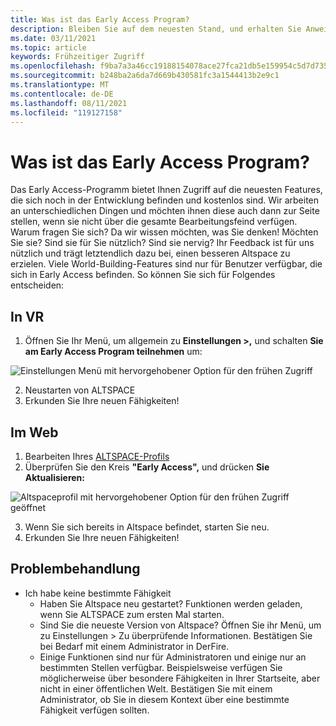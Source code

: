 ```yaml
---
title: Was ist das Early Access Program?
description: Bleiben Sie auf dem neuesten Stand, und erhalten Sie Anweisungen für den Beitritt zum AltspaceVR Early Access-Programm.
ms.date: 03/11/2021
ms.topic: article
keywords: Frühzeitiger Zugriff
ms.openlocfilehash: f9ba7a3a46cc19188154078ace27fca21db5e159954c5d7d7356f666048d6ec9
ms.sourcegitcommit: b248ba2a6da7d669b430581fc3a1544413b2e9c1
ms.translationtype: MT
ms.contentlocale: de-DE
ms.lasthandoff: 08/11/2021
ms.locfileid: "119127158"
---
```

# <a name="what-is-the-early-access-program"></a>Was ist das Early Access Program?

Das Early Access-Programm bietet Ihnen Zugriff auf die neuesten Features, die sich noch in der Entwicklung befinden und kostenlos sind. Wir arbeiten an unterschiedlichen Dingen und möchten ihnen diese auch dann zur Seite stellen, wenn sie nicht über die gesamte Bearbeitungsfeind verfügen. Warum fragen Sie sich? Da wir wissen möchten, was Sie denken! Möchten Sie sie? Sind sie für Sie nützlich? Sind sie nervig? Ihr Feedback ist für uns nützlich und trägt letztendlich dazu bei, einen besseren Altspace zu erzielen. Viele World-Building-Features sind nur für Benutzer verfügbar, die sich in Early Access befinden. So können Sie sich für Folgendes entscheiden:

## <a name="in-vr"></a>In VR

1. Öffnen Sie Ihr Menü, um allgemein zu **Einstellungen >,** und schalten **Sie am Early Access Program teilnehmen** um:

![Einstellungen Menü mit hervorgehobener Option für den frühen Zugriff](images/early-access-img-01.png)

2. Neustarten von ALTSPACE
3. Erkunden Sie Ihre neuen Fähigkeiten!

## <a name="on-the-web"></a>Im Web

1. Bearbeiten Ihres [ALTSPACE-Profils](https://account.altvr.com/users/sign_in)
2. Überprüfen Sie den Kreis **"Early Access",** und drücken **Sie Aktualisieren:**

![Altspaceprofil mit hervorgehobener Option für den frühen Zugriff geöffnet](images/early-access-img-02.png)

3. Wenn Sie sich bereits in Altspace befindet, starten Sie neu.
4. Erkunden Sie Ihre neuen Fähigkeiten!

## <a name="troubleshooting"></a>Problembehandlung

* Ich habe keine bestimmte Fähigkeit
    * Haben Sie Altspace neu gestartet? Funktionen werden geladen, wenn Sie ALTSPACE zum ersten Mal starten.
    * Sind Sie die neueste Version von Altspace? Öffnen Sie ihr Menü, um zu Einstellungen > Zu überprüfende Informationen. Bestätigen Sie bei Bedarf mit einem Administrator in DerFire.
    * Einige Funktionen sind nur für Administratoren und einige nur an bestimmten Stellen verfügbar. Beispielsweise verfügen Sie möglicherweise über besondere Fähigkeiten in Ihrer Startseite, aber nicht in einer öffentlichen Welt. Bestätigen Sie mit einem Administrator, ob Sie in diesem Kontext über eine bestimmte Fähigkeit verfügen sollten.